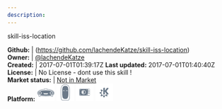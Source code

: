 ```yaml
---
description: 
---
```

skill-iss-location



**Github:** | (https://github.com/lachendeKatze/skill-iss-location)  
**Owner:** | [@lachendeKatze](https://github.com/lachendeKatze)  
**Created:** | 2017-07-01T01:39:17Z  **Last updated:** 2017-07-01T01:40:40Z  
**License:** | No License - dont use this skill !  
**Market status:** | [Not in Market](https://market.mycroft.ai/skill/)  
**Platform:**   ![](.gitbook/assets/mark-1-icon.png)  ![](.gitbook/assets/mark-2-icon.png)  ![](.gitbook/assets/picroft-icon.png)  ![](.gitbook/assets/kde.png)   
